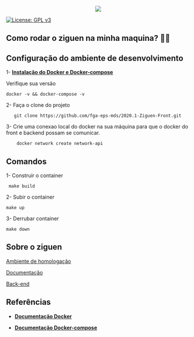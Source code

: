 <p align = "center">
  <img src="https://raw.githubusercontent.com/fga-eps-mds/2020-1-Ziguen/develop/docs/imagens/logo.png"/>
</p>

[![License: GPL v3](https://img.shields.io/badge/License-GPL%20v3-blue.svg)](https://www.gnu.org/licenses/gpl-3.0)

## Como rodar o ziguen na minha maquina? 🤔🤔

## Configuração do ambiente de desenvolvimento


 1- [**Instalação do Docker e Docker-compose**](https://github.com/francisco1code/docs/blob/master/Docker-e-Docker-compose.md)

Verifique sua versão
  
    docker -v && docker-compose -v

2- Faça o clone do projeto

       git clone https://github.com/fga-eps-mds/2020.1-Ziguen-Front.git
       
3- Crie uma conexao local do docker na sua máquina para que o docker do front e backend possam se comunicar.

        docker network create network-api

## Comandos

  1- Construir o container
        
     make build
  2- Subir o container

    make up

  3- Derrubar container
      
    make down
    
 

## Sobre o ziguen
[Ambiente de homologação](https://ziguen-web-front-end.herokuapp.com/)

[Documentação](https://fga-eps-mds.github.io/2020-1-Ziguen/)

[Back-end](https://github.com/fga-eps-mds/2020-1-Ziguen)

## Referências
 * [**Documentação Docker**](https://docs.docker.com/get-docker/)

 * [**Documentação Docker-compose**](https://docs.docker.com/compose/)
